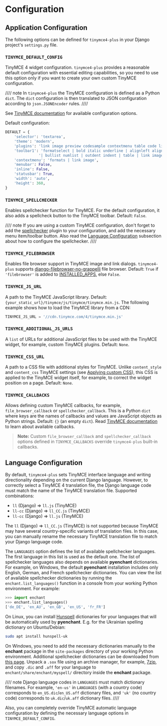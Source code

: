 # Configuration

## Application Configuration

The following options can be defined for `tinymce4-plus` in your Django project's `settings.py` file.

### `TINYMCE_DEFAULT_CONFIG`

TinyMCE 4 widget configuration. `tinymce4-plus` provides a reasonable default configuration with essential editing capabilities, so you need to use this option only if you want to create your own custom TinyMCE configuration.

//// note
In `tinymce4-plus` the TinyMCE configuration is defined as a Python `dict`. The `dict` configuration is then translated to JSON configuration according to `json.JSONEncoder` rules.
////

See [TinyMCE documentation](https://www.tinymce.com/docs/) for available configuration options.

Default configuration:

```python
DEFAULT = {
    'selector': 'textarea',
    'theme': 'modern',
    'plugins': 'link image preview codesample contextmenu table code lists',
    'toolbar1': 'formatselect | bold italic underline | alignleft aligncenter alignright alignjustify '
               '| bullist numlist | outdent indent | table | link image | codesample | preview code',
    'contextmenu': 'formats | link image',
    'menubar': False,
    'inline': False,
    'statusbar': True,
    'width': 'auto',
    'height': 360,
}
```

### `TINYMCE_SPELLCHECKER`

Enables spellchecker function for TinyMCE. For the default configuration, it also adds a spellcheck button to the TinyMCE toolbar. Default: `False`.

//// note
If you are using a custom TinyMCE configuration, don't forget to add the [spellchecker](https://www.tinymce.com/docs/plugins/spellchecker/) plugin to your configuration, and add the necessary menu item/toolbar button. Also read the [Language Configuration](#language-configuration) subsection about how to configure the spellchecker.
////

### `TINYMCE_FILEBROWSER`

Enables file browser support in TinyMCE image and link dialogs. `tinymce4-plus` supports [django-filebrowser-no-grappelli](https://github.com/smacker/django-filebrowser-no-grappelli) file browser. Default: `True` if `'filebrowser'` is added to [INSTALLED_APPS](https://docs.djangoproject.com/en/2.0/ref/settings/#installed-apps), else `False`.

### `TINYMCE_JS_URL`

A path to the TinyMCE JavaScript library. Default: `{your_static_url}/tinymce/js/tinymce/tinymce.min.js`. The following example shows how to load the TinyMCE library from a CDN:

```python
TINYMCE_JS_URL = '//cdn.tinymce.com/4/tinymce.min.js'
```

### `TINYMCE_ADDITIONAL_JS_URLS`

A `list` of URLs for additional JavaScript files to be used with the TinyMCE widget, for example, custom TinyMCE plugins. Default: `None`.

### `TINYMCE_CSS_URL`

A path to a CSS file with additional styles for TinyMCE. Unlike `content_style` and `content_css` TinyMCE settings (see [Applying custom CSS](advanced.md#applying-custom-css)), this CSS is applied to the TinyMCE widget itself, for example, to correct the widget position on a page. Default: `None`.

### `TINYMCE_CALLBACKS`

Allows defining custom TinyMCE callbacks, for example, `file_browser_callback` or `spellchecker_callback`. This is a Python `dict` where keys are the names of callbacks and values are JavaScript objects as Python strings. Default: `{}` (an empty `dict`). Read [TinyMCE documentation](https://www.tinymce.com/docs/) to learn about available callbacks.

> **Note:** Custom `file_browser_callback` and `spellchecker_callback` options defined in `TINYMCE_CALLBACKS` override `tinymce4-plus` built-in callbacks.

## Language Configuration

By default, `tinymce4-plus` sets TinyMCE interface language and writing directionality depending on the current Django language. However, to correctly select a TinyMCE 4 translation file, the Django language code must match the name of the TinyMCE translation file. Supported combinations:

- `ll` (Django) => `ll.js` (TinyMCE)
- `ll-cc` (Django) => `ll_CC.js` (TinyMCE)
- `ll-cc` (Django) => `ll.js` (TinyMCE)

The `ll` (Django) => `ll_CC.js` (TinyMCE) is not supported because TinyMCE may have several country-specific variants of translation files. In this case, you can manually rename the necessary TinyMCE translation file to match your Django language code.

The `LANGUAGES` option defines the list of available spellchecker languages. The first language in this list is used as the default one. The list of spellchecker languages also depends on available **pyenchant** dictionaries. For example, on Windows, the default **pyenchant** installation includes only English, German, and French spellchecker dictionaries. You can view the list of available spellchecker dictionaries by running the `enchant.list_languages()` function in a console from your working Python environment. For example:

```python
>>> import enchant
>>> enchant.list_languages()
['de_DE', 'en_AU', 'en_GB', 'en_US', 'fr_FR']
```

On Linux, you can install [Hunspell](http://hunspell.github.io) dictionaries for your languages that will be automatically used by **pyenchant**. E.g. for the Ukrainian spelling dictionary on Ubuntu/Debian:

```bash
sudo apt install hunspell-uk
```

On Windows, you need to add the necessary dictionaries manually to the **enchant** package in the `site-packages` directory of your working Python environment. Additional spellchecker dictionaries can be downloaded from [this page](http://www.softmaker.com/en/download/dictionaries). Unpack a `.sox` file using an archive manager, for example, [7zip](http://www.7-zip.org/), and copy `.dic` and `.aff` for your language to `enchant/share/enchant/myspell/` directory inside the **enchant** package.

//// note
Django language codes in `LANGUAGES` must match dictionary filenames. For example, `'en-us'` in `LANGUAGES` (with a country code) corresponds to `en_US.dic`/`en_US.aff` dictionary files, and `'uk'` (no country code) corresponds to `uk.dic`/`uk.aff` dictionary files.
////

Also, you can completely override TinyMCE automatic language configuration by defining the necessary language options in `TINYMCE_DEFAULT_CONFIG`.

